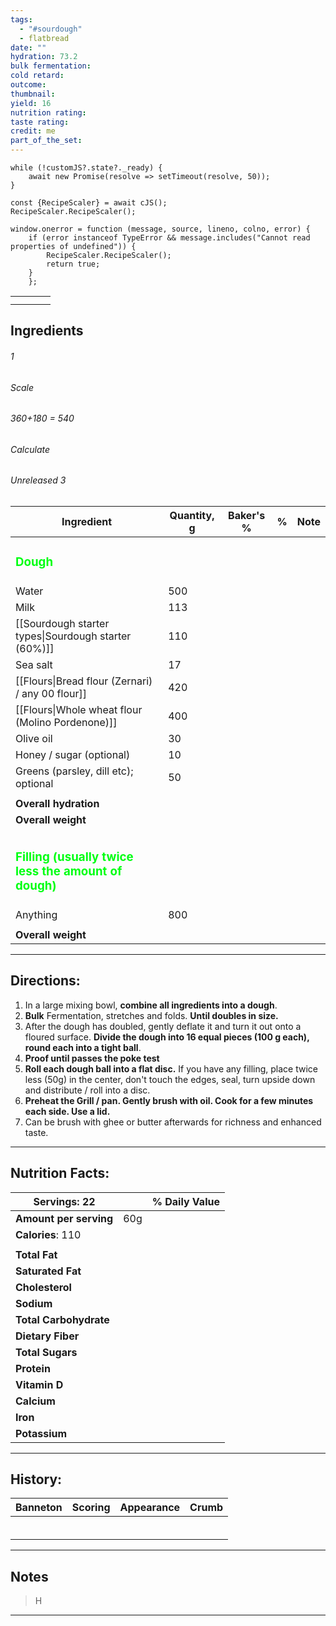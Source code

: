 ```yaml
---
tags:
  - "#sourdough"
  - flatbread
date: ""
hydration: 73.2
bulk fermentation: 
cold retard: 
outcome: 
thumbnail: 
yield: 16
nutrition rating: 
taste rating: 
credit: me
part_of_the_set:
---
```

```dataviewjs
while (!customJS?.state?._ready) { 
	await new Promise(resolve => setTimeout(resolve, 50)); 
} 

const {RecipeScaler} = await cJS();
RecipeScaler.RecipeScaler();

window.onerror = function (message, source, lineno, colno, error) {
	if (error instanceof TypeError && message.includes("Cannot read properties of undefined")) {
		RecipeScaler.RecipeScaler();
		return true;
	}
    };
```

|     |     |     |     |
| --- | --- | --- | --- |
|     |     |     |     |
|     |     |     |     |



## Ingredients

###### 1
###### Scale
###### 360+180 = 540
###### Calculate
###### Unreleased 3

| Ingredient                                                                       | Quantity, g | Baker's % | %   | Note |
| -------------------------------------------------------------------------------- | ----------- | --------- | --- | ---- |
| <h3 style="color:#00ff13;">Dough</h3>                                            |             |           |     |      |
| Water                                                                            | 500         |           |     |      |
| Milk                                                                             | 113         |           |     |      |
| [[Sourdough starter types\|Sourdough starter (60%)]]                             | 110         |           |     |      |
| Sea salt                                                                         | 17          |           |     |      |
| [[Flours\|Bread flour (Zernari) / any 00 flour]]                                 | 420         |           |     |      |
| [[Flours\|Whole wheat flour (Molino Pordenone)]]                                 | 400         |           |     |      |
| Olive oil                                                                        | 30          |           |     |      |
| Honey / sugar (optional)                                                         | 10          |           |     |      |
| Greens (parsley, dill etc); optional                                             | 50          |           |     |      |
|                                                                                  |             |           |     |      |
| **Overall hydration**                                                            |             |           |     |      |
| **Overall weight**                                                               |             |           |     |      |
|                                                                                  |             |           |     |      |
| <h3 style="color:#00ff13;">Filling (usually twice less the amount of dough)</h3> |             |           |     |      |
| Anything                                                                         | 800         |           |     |      |
|                                                                                  |             |           |     |      |
| **Overall weight**                                                               |             |           |     |      |





---
## Directions:

1. In a large mixing bowl, **combine all ingredients into a dough**.
2. **Bulk** Fermentation, stretches and folds. **Until doubles in size.**
3. After the dough has doubled, gently deflate it and turn it out onto a floured surface. **Divide the dough into 16 equal pieces (100 g each), round each into a tight ball**.
4. **Proof until passes the poke test**
5. **Roll each dough ball into a flat disc.** If you have any filling, place twice less (50g) in the center, don't touch the edges, seal, turn upside down and distribute / roll into a disc.
6. **Preheat the Grill / pan. Gently brush with oil. Cook for a few minutes each side. Use a lid.**
7. Can be brush with ghee or butter afterwards for richness and enhanced taste.


---
## Nutrition Facts:

| **Servings:** 22       |       | % Daily Value |
| ---------------------- | ----- | ------------- |
| **Amount per serving** | 60g   |               |
| **Calories**: 110      |       |               |
|                        |       |               |
| **Total Fat**          |       |               |
| **Saturated Fat**      |       |               |
| **Cholesterol**        |       |               |
| **Sodium**             |       |               |
| **Total Carbohydrate** |       |               |
| **Dietary Fiber**      |       |               |
| **Total Sugars**       |       |               |
| **Protein**            |       |               |
| **Vitamin D**          |       |               |
| **Calcium**            |       |               |
| **Iron**               |       |               |
| **Potassium**          |       |               |

---
## History:

| Banneton                                                                                                                                                                                                                                                                                                                                                                                                                                                                                                       | Scoring                                                                                                                                                                                                                              | Appearance                                                                                                                                                                                                                           | Crumb                                                                                                                                                                                                                                |
| -------------------------------------------------------------------------------------------------------------------------------------------------------------------------------------------------------------------------------------------------------------------------------------------------------------------------------------------------------------------------------------------------------------------------------------------------------------------------------------------------------------- | ------------------------------------------------------------------------------------------------------------------------------------------------------------------------------------------------------------------------------------ | ------------------------------------------------------------------------------------------------------------------------------------------------------------------------------------------------------------------------------------ | ------------------------------------------------------------------------------------------------------------------------------------------------------------------------------------------------------------------------------------ |
|                                                                                                                                                                                                                                                                                                                                                                                                                                                                                                                |                                                                                                                                                                                                                                      |                                                                                                                                                                                                                                      |                                                                                                                                                                                                                                      |
|                                                                                                                                                                                                                                                                                                                                                                                                                                                                                                                |                                                                                                                                                                                                                                      |                                                                                                                                                                                                                                      |                                                                                                                                                                                                                                      |
|                                                                                                                                                                                                                                                                                                                                                                                                                                                                                                                |                                                                                                                                                                                                                                      |                                                                                                                                                                                                                                      |                                                                                                                                                                                                                                      |
|                                                                                                                                                                                                                                                                                                                                                                                                                                                                                                                |                                                                                                                                                                                                                                      |                                                                                                                                                                                                                                      |                                                                                                                                                                                                                                      |
|                                                                                                                                                                                                                                                                                                                                                                                                                                                                                                                |                                                                                                                                                                                                                                      |                                                                                                                                                                                                                                      |                                                                                                                                                                                                                                      |
|                                                                                                                                                                                                                                                                                                                                                                                                                                                                                                                |                                                                                                                                                                                                                                      |                                                                                                                                                                                                                                      |                                                                                                                                                                                                                                      |

---
## Notes

> H

---



